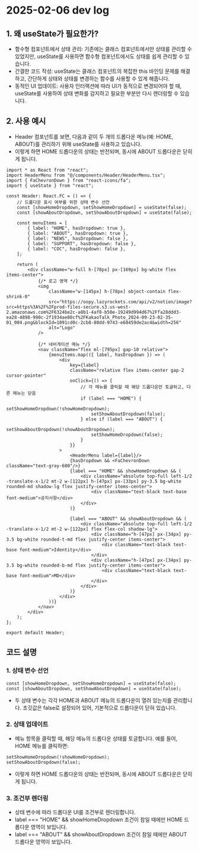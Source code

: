 # 2025-02-06 dev log

## 1. 왜 useState가 필요한가?
- 함수형 컴포넌트에서 상태 관리: 기존에는 클래스 컴포넌트에서만 상태를 관리할 수 있었지만, useState를 사용하면 함수형 컴포넌트에서도 상태를 쉽게 관리할 수 있습니다.
- 간결한 코드 작성: useState는 클래스 컴포넌트의 복잡한 this 바인딩 문제를 해결하고, 간단하게 상태와 상태를 변경하는 함수를 사용할 수 있게 해줍니다.
- 동적인 UI 업데이트: 사용자 인터랙션에 따라 UI가 동적으로 변경되어야 할 때, useState를 사용하여 상태 변화를 감지하고 필요한 부분만 다시 렌더링할 수 있습니다.

## 2. 사용 예시
- Header 컴포넌트를 보면, 다음과 같이 두 개의 드롭다운 메뉴(예: HOME, ABOUT)를 관리하기 위해 useState를 사용하고 있습니다.
- 이렇게 하면 HOME 드롭다운의 상태는 반전되며, 동시에 ABOUT 드롭다운은 닫히게 됩니다.
```tsx
import * as React from "react";
import HeaderMenu from "@/components/Header/HeaderMenu.tsx";
import { FaChevronDown } from "react-icons/fa";
import { useState } from "react";

const Header: React.FC = () => {
    // 드롭다운 표시 여부를 위한 상태 변수 선언
    const [showHomeDropdown, setShowHomeDropdown] = useState(false);
    const [showAboutDropdown, setShowAboutDropdown] = useState(false);

    const menuItems = [
        { label: "HOME", hasDropdown: true },
        { label: "ABOUT", hasDropdown: true },
        { label: "NEWS", hasDropdown: false },
        { label: "SUPPORT", hasDropdown: false },
        { label: "COC", hasDropdown: false },
    ];

    return (
        <div className="w-full h-[78px] px-[169px] bg-white flex items-center">
            {/* 로고 영역 */}
            <img
                className="w-[145px] h-[78px] object-contain flex-shrink-0"
                src="https://oopy.lazyrockets.com/api/v2/notion/image?src=https%3A%2F%2Fprod-files-secure.s3.us-west-2.amazonaws.com%2F6324be2c-a8b1-4af8-b50e-19249d994d67%2Ffa28ddd3-ea28-4898-990c-2f1934ae80cf%2FKakaoTalk_Photo_2024-09-23-02-35-01_004.png&blockId=1091cd0c-2cb8-80dd-9743-e68459de2ac4&width=256"
                alt="Logo"
            />

            {/* 네비게이션 메뉴 */}
            <nav className="flex ml-[795px] gap-10 relative">
                {menuItems.map(({ label, hasDropdown }) => (
                    <div
                        key={label}
                        className="relative flex items-center gap-2 cursor-pointer"
                        onClick={() => {
                            // 각 메뉴를 클릭할 때 해당 드롭다운만 토글하고, 다른 메뉴는 닫음
                            if (label === "HOME") {
                                setShowHomeDropdown(!showHomeDropdown);
                                setShowAboutDropdown(false);
                            } else if (label === "ABOUT") {
                                setShowAboutDropdown(!showAboutDropdown);
                                setShowHomeDropdown(false);
                            }
                        }}
                    >
                        <HeaderMenu label={label}/>
                        {hasDropdown && <FaChevronDown className="text-gray-600"/>}
                        {label === "HOME" && showHomeDropdown && (
                            <div className="absolute top-full left-1/2 -translate-x-1/2 mt-2 w-[122px] h-[47px] px-[33px] py-3.5 bg-white rounded-md shadow-lg flex justify-center items-center">
                                <div className="text-black text-base font-medium">공지사항</div>
                            </div>
                        )}

                        {label === "ABOUT" && showAboutDropdown && (
                            <div className="absolute top-full left-1/2 -translate-x-1/2 mt-2 w-[122px] flex flex-col shadow-lg">
                                <div className="h-[47px] px-[34px] py-3.5 bg-white rounded-t-md flex justify-center items-center">
                                    <div className="text-black text-base font-medium">Identity</div>
                                </div>
                                <div className="h-[47px] px-[34px] py-3.5 bg-white rounded-b-md flex justify-center items-center">
                                    <div className="text-black text-base font-medium">MD</div>
                                </div>
                            </div>
                        )}
                    </div>
                ))}
            </nav>
        </div>
    );
};

export default Header;
```

## 코드 설명
### 1. 상태 변수 선언
```tsx
const [showHomeDropdown, setShowHomeDropdown] = useState(false);
const [showAboutDropdown, setShowAboutDropdown] = useState(false);
```
- 두 상태 변수는 각각 HOME과 ABOUT 메뉴의 드롭다운이 열려 있는지를 관리합니다. 초깃값은 false로 설정되어 있어, 기본적으로 드롭다운이 닫혀 있습니다.
### 2. 상태 업데이트
- 메뉴 항목을 클릭할 때, 해당 메뉴의 드롭다운 상태를 토글합니다. 예를 들어, HOME 메뉴를 클릭하면:
```tsx
setShowHomeDropdown(!showHomeDropdown);
setShowAboutDropdown(false);
```
- 이렇게 하면 HOME 드롭다운의 상태는 반전되며, 동시에 ABOUT 드롭다운은 닫히게 됩니다.


### 3. 조건부 렌더링
- 상태 변수에 따라 드롭다운 UI를 조건부로 렌더링합니다.
- label === "HOME" && showHomeDropdown 조건이 참일 때에만 HOME 드롭다운 영역이 보입니다.
- label === "ABOUT" && showAboutDropdown 조건이 참일 때에만 ABOUT 드롭다운 영역이 보입니다.
